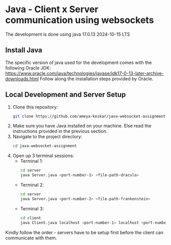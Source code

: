 # Java - Client x Server communication using websockets

The development is done using java 17.0.13 2024-10-15 LTS
## Install Java
The specific version of java used for the development comes with the following Oracle JDK: https://www.oracle.com/java/technologies/javase/jdk17-0-13-later-archive-downloads.html
Follow along the installation steps provided by Oracle.

## Local Development and Server Setup
1. Clone this repository:
   ```bash
   git clone https://github.com/ameya-keskar/java-websocket-assignment.git
   ```
2. Make sure you have Java installed on your machine. Else read the instructions provided in the previous section.
3. Navigate to the project directory:
   ```bash
   cd java-websocket-assignment
   ```
4. Open up 3 terminal sessions:
   - Terminal 1:
     ```bash
     cd server
     java Server.java <port-number-1> <file-path-dracula>
     ```
   - Terminal 2:
     ```bash
     cd server
     java Server.java <port-number-2> <file-path-frankenstein>
     ```
   - Terminal 3:
     ```bash
     cd client
     java Client.java localhost <port-number-1> localhost <port-number-2>
     ```
  Kindly follow the order - servers have to be setup first before the client can communicate with them.
